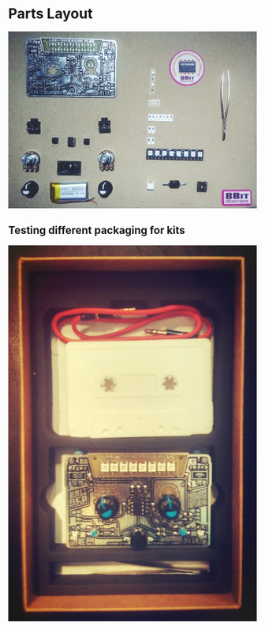 # Parts Layout
![](images/Parts_overview_dimensionplus_style.jpg)

## Testing different packaging for kits

![](images/mixtape_packaging_box_02.jpg)
